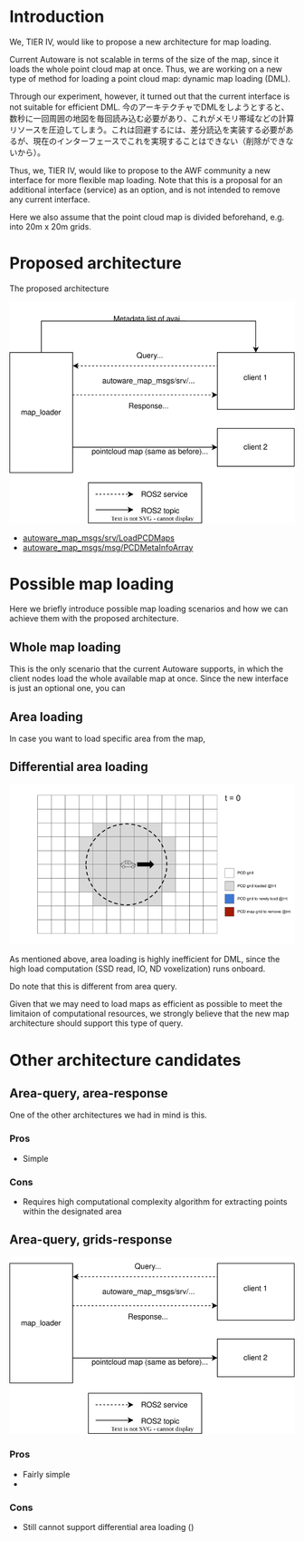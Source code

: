 # Introduction
We, TIER IV, would like to propose a new architecture for map loading.

Current Autoware is not scalable in terms of the size of the map, since it loads the whole point cloud map at once. Thus, we are working on a new type of method for loading a point cloud map: dynamic map loading (DML). 


Through our experiment, however, it turned out that the current interface is not suitable for efficient DML. 今のアーキテクチャでDMLをしようとすると、数秒に一回周囲の地図を毎回読み込む必要があり、これがメモリ帯域などの計算リソースを圧迫してしまう。これは回避するには、差分読込を実装する必要があるが、現在のインターフェースでこれを実現することはできない（削除ができないから）。

Thus, we, TIER IV, would like to propose to the AWF community a new interface for more flexible map loading.
Note that this is a proposal for an additional interface (service) as an option, and is not intended to remove any current interface.

Here we also assume that the point cloud map is divided beforehand, e.g. into 20m x 20m grids.

# Proposed architecture
The proposed architecture 

![Proposed architecture](./figures/proposed_architecture.drawio.svg)

- [autoware_map_msgs/srv/LoadPCDMaps](https://github.com/kminoda/autoware-map-loader-architecture-proposal/blob/main/autoware_map_msgs/srv/LoadPCDMaps.srv)
- [autoware_map_msgs/msg/PCDMetaInfoArray](https://github.com/kminoda/autoware-map-loader-architecture-proposal/blob/main/autoware_map_msgs/msg/PCDMetaInfoArray.msg)

# Possible map loading 
Here we briefly introduce possible map loading scenarios and how we can achieve them with the proposed architecture.

## Whole map loading
This is the only scenario that the current Autoware supports, in which the client nodes load the whole available map at once.
Since the new interface is just an optional one, you can 

## Area loading
In case you want to load specific area from the map, 

## Differential area loading
![Candidate architecture 1](./figures/differential_area_loading.gif)

As mentioned above, area loading is highly inefficient for DML, since the high load computation (SSD read, IO, ND voxelization) runs onboard.

Do note that this is different from area query. 


Given that we may need to load maps as efficient as possible to meet the limitaion of computational resources, we strongly believe that the new map architecture should support this type of query.

# Other architecture candidates
## Area-query, area-response
One of the other architectures we had in mind is this. 


### Pros
- Simple

### Cons
- Requires high computational complexity algorithm for extracting points within the designated area

## Area-query, grids-response
![Candidate architecture 1](./figures/candidate_architecture_2.drawio.svg)

### Pros
- Fairly simple
- 

### Cons
- Still cannot support differential area loading ()